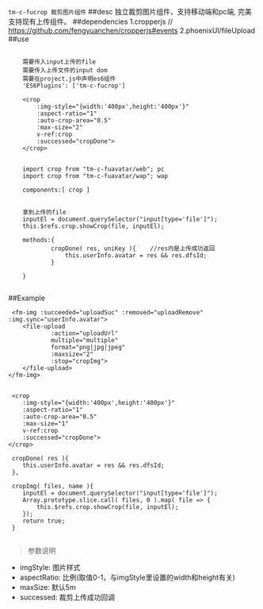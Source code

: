 `tm-c-fucrop 裁剪图片组件`
##desc
独立裁剪图片组件，支持移动端和pc端, 完美支持现有上传组件。
##dependencies
1.cropperjs // https://github.com/fengyuanchen/cropperjs#events
2.phoenixUI/fileUpload
##use

```

    需要传入input上传的file
    需要传入上传文件的input dom
    需要在project.js中声明es6组件
    'ES6Plugins': ['tm-c-fucrop']

    <crop
        :img-style="{width:'400px',height:'400px'}"
        :aspect-ratio="1"
        :auto-crop-area="0.5"
        :max-size="2"
        v-ref:crop
        :successed="cropDone">
    </crop>
    
    
    import crop from "tm-c-fuavatar/web"; pc
    import crop from "tm-c-fuavatar/wap"; wap

    components:[ crop ]


    拿到上传的file
    inputEl = document.querySelector("input[type='file']");
    this.$refs.crop.showCrop(file, inputEl);
    
    methods:{
            cropDone( res, uniKey ){    //res内是上传成功返回
                this.userInfo.avatar = res && res.dfsId;
            }
            
    }
    
```

##Example
```
 <fm-img :succeeded="uploadSuc" :removed="uploadRemove" :img.sync="userInfo.avatar">
    <file-upload
            :action="uploadUrl"
            multiple="multiple"
            format="png|jpg|jpeg"
            :maxsize="2"
            :stop="cropImg">
    </file-upload>
</fm-img>


 <crop
    :img-style="{width:'400px',height:'400px'}"
    :aspect-ratio="1"
    :auto-crop-area="0.5"
    :max-size="1"
    v-ref:crop
    :successed="cropDone">
</crop>

 cropDone( res ){
    this.userInfo.avatar = res && res.dfsId;
 },
 
 cropImg( files, name ){
    inputEl = document.querySelector("input[type='file']");
    Array.prototype.slice.call( files, 0 ).map( file => {
        this.$refs.crop.showCrop(file, inputEl);
    });
    return true;
 }


```

>参数说明
-  imgStyle: 图片样式   
-  aspectRatio: 比例(取值0-1，与imgStyle里设置的width和height有关)
-  maxSize: 默认5m 
-  successed: 裁剪上传成功回调

